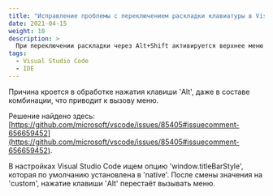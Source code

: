 ```yaml
---
title: "Исправление проблемы с переключением раскладки клавиатуры в Visual Studio Code"
date: 2021-04-15
weight: 10
description: >
  При переключении раскладки через Alt+Shift активируется верхнее меню и продолжение ввода текста становится невозможным из-за потери фокуса.
tags:
  - Visual Studio Code
  - IDE
---
```


Причина кроется в обработке нажатия клавиши 'Alt', даже в составе комбинации, что приводит к вызову меню.

Решение найдено здесь: [https://github.com/microsoft/vscode/issues/85405#issuecomment-656659452](https://github.com/microsoft/vscode/issues/85405#issuecomment-656659452).

В настройках Visual Studio Code ищем опцию 'window.titleBarStyle', которая по умолчанию установлена в 'native'. После смены значения на 'custom', нажатие клавиши 'Alt' перестаёт вызывать меню.
